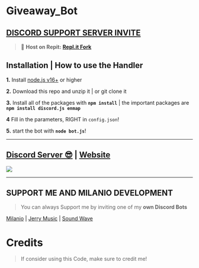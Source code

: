 # Giveaway_Bot

## [**DISCORD SUPPORT SERVER INVITE**](https://discord.gg/8fYUFxMtAq)
> 💪 **Host on Repit:** [**Repl.it Fork**](https://replit.com/@Zedro2742/Giveaway-Bot)

## Installation | How to use the Handler

 **1.** Install [node.js v16+](https://nodejs.org/) or higher

 **2.** Download this repo and unzip it    |    or git clone it

 **3.** Install all of the packages with **`npm install`**     |  the important packages are   **`npm install discord.js enmap`**

 **4** Fill in the parameters, RIGHT in `config.json`!

 **5.** start the bot with **`node bot.js`**!
  
***

## [Discord Server 😎](https://discord.gg/8fYUFxMtAq) | [Website](https://www.fridaybot.ml)
<a href="https://discord.gg/8fYUFxMtAq"><img src="https://discord.com/api/guilds/825260113509351454/widget.png?style=banner2"></a>

***

## SUPPORT ME AND MILANIO DEVELOPMENT

> You can always Support me by inviting one of my **own Discord Bots**

[Milanio](https://dsc.gg/milanio) | [Jerry Music](https://dsc.gg/jerry.milanio) | [Sound Wave](https://dsc.gg/sound.milanio)

# Credits

> If consider using this Code, make sure to credit me!
